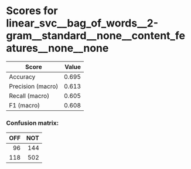 # Scores for linear_svc__bag_of_words__2-gram__standard__none__content_features__none__none
|      Score      |Value|
|-----------------|----:|
|Accuracy         |0.695|
|Precision (macro)|0.613|
|Recall (macro)   |0.605|
|F1 (macro)       |0.608|

### Confusion matrix:
|OFF|NOT|
|--:|--:|
| 96|144|
|118|502|
